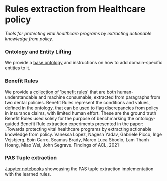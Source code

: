 # Rules extraction from Healthcare policy
*Tools for protecting vital healthcare programs by extracting actionable knowledge from policy.*

### Ontology and Entity Lifting
We provide a [base ontology](ontology-and-lifting) and instructions on how to add domain-specific entities to it.

### Benefit Rules
We provide a [collection of 'benefit rules'](benefit_rules.json) that are both human-understandable and machine consumable, extracted from paragraphs from two dental policies.  Benefit Rules represent the conditions and values, defined in the ontology, that can be used to flag discrepancies from policy in insurance claims, with limited human effort. These are the ground truth Benefit Rules used solely for the purpose of benchmarking the ontology-guided Benefit Rule extraction experiments presented in the paper: _Towards protecting vital healthcare programs by extracting actionable knowledge from policy. Vanessa Lopez, Nagesh Yadav, Gabriele Picco, Inge Vejsbjerg, Eoin Carro, Seamus Brady, Marco Luca Sbodio,  Lam Thanh Hoang, Miao Wei, John Segrave. Findings of ACL, 2021

### PAS Tuple extraction
[Jupyter notebooks](spacy-extractor) showcasing the PAS tuple extraction implementation with the learned rules.


